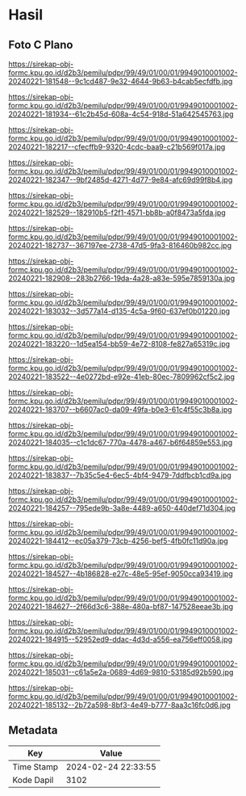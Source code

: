 # Hasil

## Foto C Plano

https://sirekap-obj-formc.kpu.go.id/d2b3/pemilu/pdpr/99/49/01/00/01/9949010001002-20240221-181548--9c1cd487-9e32-4644-9b63-b4cab5ecfdfb.jpg

https://sirekap-obj-formc.kpu.go.id/d2b3/pemilu/pdpr/99/49/01/00/01/9949010001002-20240221-181934--61c2b45d-608a-4c54-918d-51a642545763.jpg

https://sirekap-obj-formc.kpu.go.id/d2b3/pemilu/pdpr/99/49/01/00/01/9949010001002-20240221-182217--cfecffb9-9320-4cdc-baa9-c21b569f017a.jpg

https://sirekap-obj-formc.kpu.go.id/d2b3/pemilu/pdpr/99/49/01/00/01/9949010001002-20240221-182347--9bf2485d-4271-4d77-9e84-afc69d99f8b4.jpg

https://sirekap-obj-formc.kpu.go.id/d2b3/pemilu/pdpr/99/49/01/00/01/9949010001002-20240221-182529--182910b5-f2f1-4571-bb8b-a0f8473a5fda.jpg

https://sirekap-obj-formc.kpu.go.id/d2b3/pemilu/pdpr/99/49/01/00/01/9949010001002-20240221-182737--367197ee-2738-47d5-9fa3-816460b982cc.jpg

https://sirekap-obj-formc.kpu.go.id/d2b3/pemilu/pdpr/99/49/01/00/01/9949010001002-20240221-182908--283b2766-19da-4a28-a83e-595e7859130a.jpg

https://sirekap-obj-formc.kpu.go.id/d2b3/pemilu/pdpr/99/49/01/00/01/9949010001002-20240221-183032--3d577a14-d135-4c5a-9f60-637ef0b01220.jpg

https://sirekap-obj-formc.kpu.go.id/d2b3/pemilu/pdpr/99/49/01/00/01/9949010001002-20240221-183220--1d5ea154-bb59-4e72-8108-fe827a65319c.jpg

https://sirekap-obj-formc.kpu.go.id/d2b3/pemilu/pdpr/99/49/01/00/01/9949010001002-20240221-183522--4e0272bd-e92e-41eb-80ec-7809962cf5c2.jpg

https://sirekap-obj-formc.kpu.go.id/d2b3/pemilu/pdpr/99/49/01/00/01/9949010001002-20240221-183707--b6607ac0-da09-49fa-b0e3-61c4f55c3b8a.jpg

https://sirekap-obj-formc.kpu.go.id/d2b3/pemilu/pdpr/99/49/01/00/01/9949010001002-20240221-184035--c1c1dc67-770a-4478-a467-b6f64859e553.jpg

https://sirekap-obj-formc.kpu.go.id/d2b3/pemilu/pdpr/99/49/01/00/01/9949010001002-20240221-183837--7b35c5e4-6ec5-4bf4-9479-7ddfbcb1cd9a.jpg

https://sirekap-obj-formc.kpu.go.id/d2b3/pemilu/pdpr/99/49/01/00/01/9949010001002-20240221-184257--795ede9b-3a8e-4489-a650-440def71d304.jpg

https://sirekap-obj-formc.kpu.go.id/d2b3/pemilu/pdpr/99/49/01/00/01/9949010001002-20240221-184412--ec05a379-73cb-4256-bef5-4fb0fc11d90a.jpg

https://sirekap-obj-formc.kpu.go.id/d2b3/pemilu/pdpr/99/49/01/00/01/9949010001002-20240221-184527--4b186828-e27c-48e5-95ef-9050cca93419.jpg

https://sirekap-obj-formc.kpu.go.id/d2b3/pemilu/pdpr/99/49/01/00/01/9949010001002-20240221-184627--2f66d3c6-388e-480a-bf87-147528eeae3b.jpg

https://sirekap-obj-formc.kpu.go.id/d2b3/pemilu/pdpr/99/49/01/00/01/9949010001002-20240221-184915--52952ed9-ddac-4d3d-a556-ea756eff0058.jpg

https://sirekap-obj-formc.kpu.go.id/d2b3/pemilu/pdpr/99/49/01/00/01/9949010001002-20240221-185031--c61a5e2a-0689-4d69-9810-53185d92b590.jpg

https://sirekap-obj-formc.kpu.go.id/d2b3/pemilu/pdpr/99/49/01/00/01/9949010001002-20240221-185132--2b72a598-8bf3-4e49-b777-8aa3c16fc0d6.jpg


## Metadata

| Key        | Value               |
| ---------- | ------------------- |
| Time Stamp | 2024-02-24 22:33:55 |
| Kode Dapil | 3102                |



